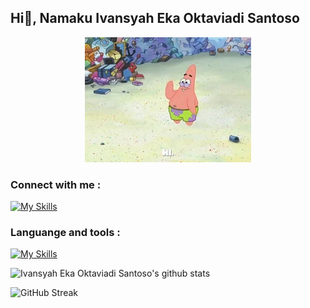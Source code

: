 ## Hi👋, Namaku Ivansyah Eka Oktaviadi Santoso


<div align = "center" style = "width: 100%;">
  
  ![](https://github.com/I4annet/I4annet/blob/main/asset/hi.gif)

</div>

### <b> Connect with me : </b>
[![My Skills](https://skillicons.dev/icons?i=instagram,github&perline=3)](https://www.instagram.com/ivansyaheka_41/,https://github.com/I4annet)

### Languange and tools :
[![My Skills](https://skillicons.dev/icons?i=java,py,mysql,linux&theme=dark)](https://skillicons.dev)


![Ivansyah Eka Oktaviadi Santoso's github stats](https://github-readme-stats.vercel.app/api?username=I4annet&theme=dark&show_icons=true)

![GitHub Streak](https://streak-stats.demolab.com/?user=I4annet&theme=dark)

<!--
**I4annet/I4annet** is a ✨ _special_ ✨ repository because its `README.md` (this file) appears on your GitHub profile.

Here are some ideas to get you started:

- 🔭 I’m currently working on ...
- 🌱 I’m currently learning ...
- 👯 I’m looking to collaborate on ...
- 🤔 I’m looking for help with ...
- 💬 Ask me about ...
- 📫 How to reach me: ...
- 😄 Pronouns: ...
- ⚡ Fun fact: ...
-->
